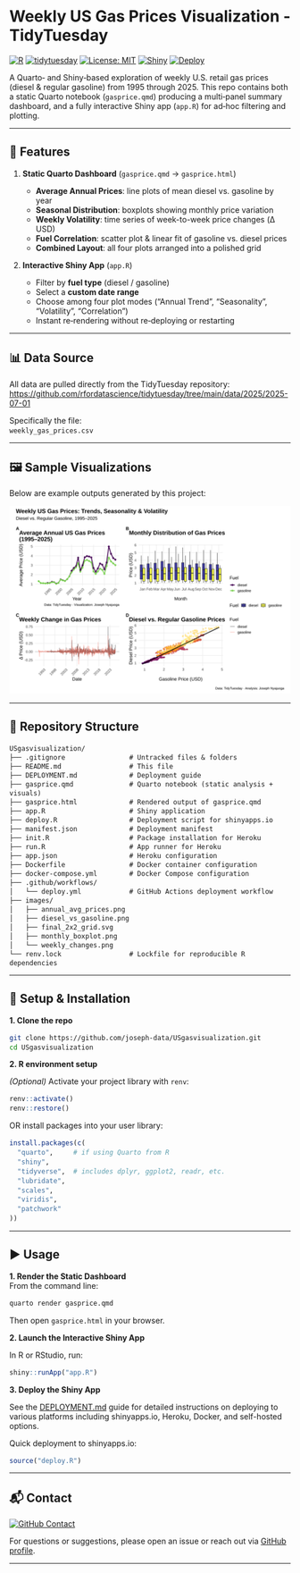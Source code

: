 # Weekly US Gas Prices Visualization - TidyTuesday

[![R](https://img.shields.io/badge/R-276DC3?logo=R&logoColor=white)](https://cran.r-project.org/)
[![tidytuesday](https://img.shields.io/badge/TidyTuesday-Project-blueviolet?logo=R&logoColor=white)](https://github.com/rfordatascience/tidytuesday)
[![License: MIT](https://img.shields.io/badge/License-MIT-yellow.svg)](LICENSE)
[![Shiny](https://img.shields.io/badge/Shiny-Interactive-blue?logo=R&logoColor=white)](https://shiny.rstudio.com/)
[![Deploy](https://github.com/joseph-data/USgasvisualization/actions/workflows/deploy.yml/badge.svg)](https://github.com/joseph-data/USgasvisualization/actions/workflows/deploy.yml)

A Quarto‐ and Shiny‐based exploration of weekly U.S. retail gas prices (diesel & regular gasoline) from 1995 through 2025. This repo contains both a static Quarto notebook (`gasprice.qmd`) producing a multi‐panel summary dashboard, and a fully interactive Shiny app (`app.R`) for ad‐hoc filtering and plotting.

---

## 🚀 Features

1. **Static Quarto Dashboard** (`gasprice.qmd` → `gasprice.html`)  
   - **Average Annual Prices**: line plots of mean diesel vs. gasoline by year  
   - **Seasonal Distribution**: boxplots showing monthly price variation  
   - **Weekly Volatility**: time series of week-to-week price changes (Δ USD)  
   - **Fuel Correlation**: scatter plot & linear fit of gasoline vs. diesel prices  
   - **Combined Layout**: all four plots arranged into a polished grid

2. **Interactive Shiny App** (`app.R`)  
   - Filter by **fuel type** (diesel / gasoline)  
   - Select a **custom date range**  
   - Choose among four plot modes (“Annual Trend”, “Seasonality”, “Volatility”, “Correlation”)  
   - Instant re‐rendering without re‐deploying or restarting

---

## 📊 Data Source

All data are pulled directly from the TidyTuesday repository:  
https://github.com/rfordatascience/tidytuesday/tree/main/data/2025/2025-07-01

Specifically the file:  
`weekly_gas_prices.csv`

---

## 🖼️ Sample Visualizations

Below are example outputs generated by this project:

<p align="center">
  <img src="images/final_2x2_grid.svg" alt="Combined multi-panel dashboard" width="600"/>
</p>



---

## 📁 Repository Structure

```plaintext
USgasvisualization/
├── .gitignore                # Untracked files & folders
├── README.md                 # This file
├── DEPLOYMENT.md             # Deployment guide
├── gasprice.qmd              # Quarto notebook (static analysis + visuals)
├── gasprice.html             # Rendered output of gasprice.qmd
├── app.R                     # Shiny application
├── deploy.R                  # Deployment script for shinyapps.io
├── manifest.json             # Deployment manifest
├── init.R                    # Package installation for Heroku
├── run.R                     # App runner for Heroku
├── app.json                  # Heroku configuration
├── Dockerfile                # Docker container configuration
├── docker-compose.yml        # Docker Compose configuration
├── .github/workflows/
│   └── deploy.yml            # GitHub Actions deployment workflow
├── images/
│   ├── annual_avg_prices.png
│   ├── diesel_vs_gasoline.png
│   ├── final_2x2_grid.svg
│   ├── monthly_boxplot.png
│   └── weekly_changes.png
└── renv.lock                 # Lockfile for reproducible R dependencies
```
---
## 🔧 Setup & Installation

**1. Clone the repo**

```bash
git clone https://github.com/joseph-data/USgasvisualization.git
cd USgasvisualization
```
**2. R environment setup**

*(Optional)* Activate your project library with `renv`:
```r
renv::activate()
renv::restore()
```

OR install packages into your user library:

```r
install.packages(c(
  "quarto",     # if using Quarto from R
  "shiny",
  "tidyverse",  # includes dplyr, ggplot2, readr, etc.
  "lubridate",
  "scales",
  "viridis",
  "patchwork"
))
```
---
## ▶️ Usage

**1. Render the Static Dashboard**  
From the command line:

```bash
quarto render gasprice.qmd
```

Then open `gasprice.html` in your browser.

**2. Launch the Interactive Shiny App**

In R or RStudio, run:
```r
shiny::runApp("app.R")
```

**3. Deploy the Shiny App**

See the [DEPLOYMENT.md](DEPLOYMENT.md) guide for detailed instructions on deploying to various platforms including shinyapps.io, Heroku, Docker, and self-hosted options.

Quick deployment to shinyapps.io:
```r
source("deploy.R")
```
---

## 📬 Contact

[![GitHub Contact](https://img.shields.io/badge/GitHub-Contact-blue?logo=github)](https://github.com/joseph-data)

For questions or suggestions, please open an issue or reach out via [GitHub profile](https://github.com/joseph-data).

---
